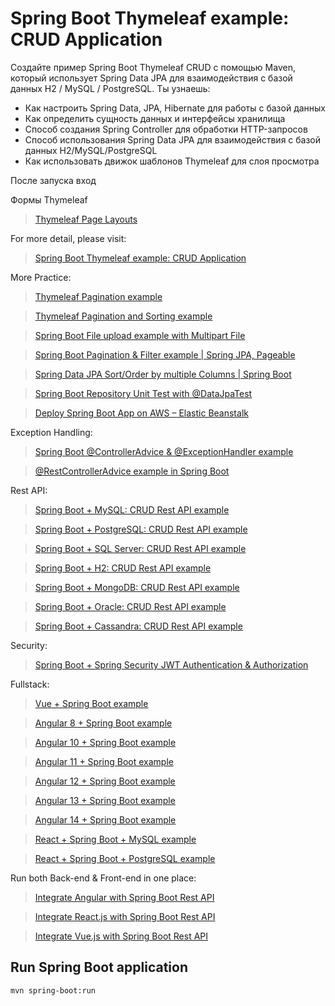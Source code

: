 # Spring Boot Thymeleaf example: CRUD Application

Создайте пример Spring Boot Thymeleaf CRUD с помощью Maven, который использует Spring Data JPA для взаимодействия с базой данных H2 / MySQL / PostgreSQL. Ты узнаешь:
- Как настроить Spring Data, JPA, Hibernate для работы с базой данных
- Как определить сущность данных и интерфейсы хранилища
- Способ создания Spring Controller для обработки HTTP-запросов
- Способ использования Spring Data JPA для взаимодействия с базой данных H2/MySQL/PostgreSQL
- Как использовать движок шаблонов Thymeleaf для слоя просмотра

После запуска вход


Формы Thymeleaf

> [Thymeleaf Page Layouts](https://www.thymeleaf.org/doc/articles/layouts.html)

For more detail, please visit:
> [Spring Boot Thymeleaf example: CRUD Application](https://www.bezkoder.com/spring-boot-thymeleaf-example/)

More Practice:
> [Thymeleaf Pagination example](https://www.bezkoder.com/thymeleaf-pagination/)

> [Thymeleaf Pagination and Sorting example](https://www.bezkoder.com/thymeleaf-pagination-and-sorting-example/)

> [Spring Boot File upload example with Multipart File](https://www.bezkoder.com/spring-boot-file-upload/)

> [Spring Boot Pagination & Filter example | Spring JPA, Pageable](https://www.bezkoder.com/spring-boot-pagination-filter-jpa-pageable/)

> [Spring Data JPA Sort/Order by multiple Columns | Spring Boot](https://www.bezkoder.com/spring-data-sort-multiple-columns/)

> [Spring Boot Repository Unit Test with @DataJpaTest](https://www.bezkoder.com/spring-boot-unit-test-jpa-repo-datajpatest/)

> [Deploy Spring Boot App on AWS – Elastic Beanstalk](https://www.bezkoder.com/deploy-spring-boot-aws-eb/)

Exception Handling:
> [Spring Boot @ControllerAdvice & @ExceptionHandler example](https://www.bezkoder.com/spring-boot-controlleradvice-exceptionhandler/)

> [@RestControllerAdvice example in Spring Boot](https://www.bezkoder.com/spring-boot-restcontrolleradvice/)

Rest API:
> [Spring Boot + MySQL: CRUD Rest API example](https://www.bezkoder.com/spring-boot-jpa-crud-rest-api/)

> [Spring Boot + PostgreSQL: CRUD Rest API example](https://www.bezkoder.com/spring-boot-postgresql-example/)

> [Spring Boot + SQL Server: CRUD Rest API example](https://www.bezkoder.com/spring-boot-sql-server/)

> [Spring Boot + H2: CRUD Rest API example](https://www.bezkoder.com/spring-boot-jpa-h2-example/)

> [Spring Boot + MongoDB: CRUD Rest API example](https://www.bezkoder.com/spring-boot-mongodb-crud/)

> [Spring Boot + Oracle: CRUD Rest API example](https://www.bezkoder.com/spring-boot-hibernate-oracle/)

> [Spring Boot + Cassandra: CRUD Rest API example](https://www.bezkoder.com/spring-boot-cassandra-crud/)

Security:
> [Spring Boot + Spring Security JWT Authentication & Authorization](https://www.bezkoder.com/spring-boot-jwt-authentication/)

Fullstack:
> [Vue + Spring Boot example](https://www.bezkoder.com/spring-boot-vue-js-crud-example/)

> [Angular 8 + Spring Boot example](https://www.bezkoder.com/angular-spring-boot-crud/)

> [Angular 10 + Spring Boot example](https://www.bezkoder.com/angular-10-spring-boot-crud/)

> [Angular 11 + Spring Boot example](https://www.bezkoder.com/angular-11-spring-boot-crud/)

> [Angular 12 + Spring Boot example](https://www.bezkoder.com/angular-12-spring-boot-crud/)

> [Angular 13 + Spring Boot example](https://www.bezkoder.com/spring-boot-angular-13-crud/)

> [Angular 14 + Spring Boot example](https://www.bezkoder.com/spring-boot-angular-14-crud/)

> [React + Spring Boot + MySQL example](https://www.bezkoder.com/react-spring-boot-crud/)

> [React + Spring Boot + PostgreSQL example](https://www.bezkoder.com/spring-boot-react-postgresql/)

Run both Back-end & Front-end in one place:
> [Integrate Angular with Spring Boot Rest API](https://www.bezkoder.com/integrate-angular-spring-boot/)

> [Integrate React.js with Spring Boot Rest API](https://www.bezkoder.com/integrate-reactjs-spring-boot/)

> [Integrate Vue.js with Spring Boot Rest API](https://www.bezkoder.com/integrate-vue-spring-boot/)

## Run Spring Boot application
```
mvn spring-boot:run
```

